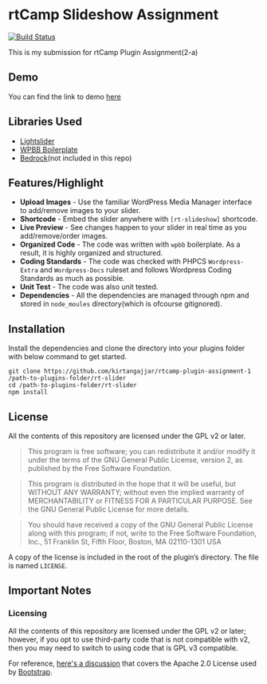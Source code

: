# rtCamp Slideshow Assignment
[![Build Status](https://travis-ci.org/kirtangajjar/rtcamp-plugin-assignment-1.svg?branch=master)](https://travis-ci.org/kirtangajjar/rtcamp-plugin-assignment-1)

This is my submission for rtCamp Plugin Assignment(2-a)

## Demo

You can find the link to demo [here](http://rtcamp-plugin-assignment.000webhostapp.com/) 

## Libraries Used

* [Lightslider](https://github.com/sachinchoolur/lightslider)
* [WPBB Boilerplate](https://github.com/DevinVinson/WordPress-Plugin-Boilerplate)
* [Bedrock](https://github.com/roots/bedrock)(not included in this repo)

## Features/Highlight

* **Upload Images** - Use the familiar WordPress Media Manager interface to add/remove images to your slider.
* **Shortcode** - Embed the slider anywhere with `[rt-slideshow]` shortcode.
* **Live Preview** - See changes happen to your slider in real time as you add/remove/order images.
* **Organized Code** - The code was written with `wpbb` boilerplate. As a result, it is highly organized and structured.
* **Coding Standards** - The code was checked with PHPCS `Wordpress-Extra` and `Wordpress-Docs` ruleset and follows Wordpress Coding Standards as much as possible.
* **Unit Test** - The code was also unit tested.
* **Dependencies** - All the dependencies are managed through npm and stored in `node_moules` directory(which is ofcourse gitignored).

## Installation

Install the dependencies and clone the directory into your plugins folder with below command to get started.

```
git clone https://github.com/kirtangajjar/rtcamp-plugin-assignment-1 /path-to-plugins-folder/rt-slider
cd /path-to-plugins-folder/rt-slider
npm install
```

## License

All the contents of this repository are licensed under the GPL v2 or later.

> This program is free software; you can redistribute it and/or modify it under the terms of the GNU General Public License, version 2, as published by the Free Software Foundation.

> This program is distributed in the hope that it will be useful, but WITHOUT ANY WARRANTY; without even the implied warranty of MERCHANTABILITY or FITNESS FOR A PARTICULAR PURPOSE. See the GNU General Public License for more details.

> You should have received a copy of the GNU General Public License along with this program; if not, write to the Free Software Foundation, Inc., 51 Franklin St, Fifth Floor, Boston, MA 02110-1301 USA

A copy of the license is included in the root of the plugin’s directory. The file is named `LICENSE`.

## Important Notes

### Licensing

All the contents of this repository are licensed under the GPL v2 or later; however, if you opt to use third-party code that is not compatible with v2, then you may need to switch to using code that is GPL v3 compatible.

For reference, [here's a discussion](http://make.wordpress.org/themes/2013/03/04/licensing-note-apache-and-gpl/) that covers the Apache 2.0 License used by [Bootstrap](http://twitter.github.io/bootstrap/).
